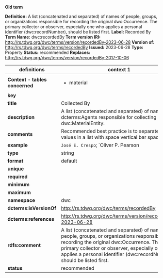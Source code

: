 **Old term**

**Definition:** A list (concatenated and separated) of names of people, groups, or organizations responsible for recording the original dwc:Occurrence. The primary collector or observer, especially one who applies a personal identifier (dwc:recordNumber), should be listed first.
**Label:** Recorded By
**Term Name:** dwc:recordedBy
**Term version IRI:** http://rs.tdwg.org/dwc/terms/version/recordedBy-2023-06-28
**Version of:** http://rs.tdwg.org/dwc/terms/recordedBy
**Issued:** 2023-06-28
**Type:** Property
**Status:** recommended
**Replaces:** http://rs.tdwg.org/dwc/terms/version/recordedBy-2017-10-06


| definitions | context 1 |
|-|-|
| **Context - tables concerned** | <ul><li>material</li></ul> |
| **key** |  |
| **title** | Collected By |
| **description** | A list (concatenated and separated) of names of dcterms:Agents responsible for collecting a dwc:MaterialEntity. |
| **comments** | Recommended best practice is to separate the values in a list with space vertical bar space ( | ). |
| **example** | `José E. Crespo`; `Oliver P. Pearson | Anita K. Pearson` (where the value in dwc:collectorNumber `OPP 7101` corresponds to the collector number for the specimen in the field catalog of Oliver P. Pearson) |
| **type** | string |
| **format** | default |
| **unique** |  |
| **required** |  |
| **minimum** |  |
| **maximum** |  |
| **namespace** | dwc |
| **dcterms:isVersionOf** | http://rs.tdwg.org/dwc/terms/recordedBy |
| **dcterms:references** | http://rs.tdwg.org/dwc/terms/version/recordedBy-2023-06-28 |
| **rdfs:comment** | A list (concatenated and separated) of names of people, groups, or organizations responsible for recording the original dwc:Occurrence. The primary collector or observer, especially one who applies a personal identifier (dwc:recordNumber), should be listed first. |
| **status** | recommended |
